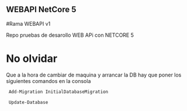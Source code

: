 ## WEBAPI **NetCore 5**

#Rama WEBAPI v1

Repo pruebas de desarollo WEB APi con NETCORE 5
# No olvidar 

Que a la hora de cambiar de maquina y arrancar la DB hay que poner los siguientes comandos en la consola 

```sh
 Add-Migration InitialDatabaseMigration
```

```sh
 Update-Database
```